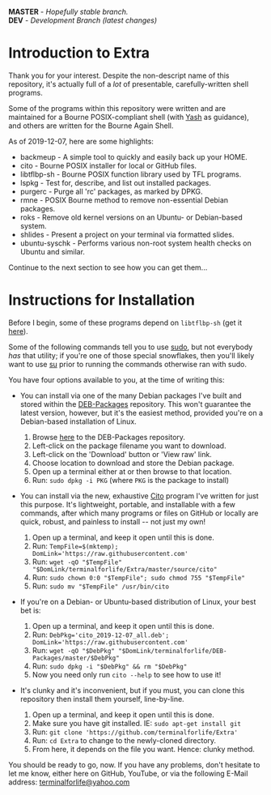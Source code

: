 **MASTER** - _Hopefully stable branch._\
**DEV** - _Development Branch (latest changes)_

# Introduction to Extra

Thank you for your interest. Despite the non-descript name of this repository, it's actually full of a _lot_ of presentable, carefully-written shell programs.

Some of the programs within this repository were written and are maintained for a Bourne POSIX-compliant shell (with [Yash](https://yash.osdn.jp/) as guidance), and others are written for the Bourne Again Shell.

As of 2019-12-07, here are some highlights:

  * backmeup - A simple tool to quickly and easily back up your HOME.
  * cito - Bourne POSIX installer for local or GitHub files.
  * libtflbp-sh - Bourne POSIX function library used by TFL programs.
  * lspkg - Test for, describe, and list out installed packages.
  * purgerc - Purge all 'rc' packages, as marked by DPKG.
  * rmne - POSIX Bourne method to remove non-essential Debian packages.
  * roks - Remove old kernel versions on an Ubuntu- or Debian-based system.
  * shlides - Present a project on your terminal via formatted slides.
  * ubuntu-syschk - Performs various non-root system health checks on Ubuntu and similar.

Continue to the next section to see how you can get them...

# Instructions for Installation

Before I begin, some of these programs depend on `libtflbp-sh` (get it [here](https://github.com/terminalforlife/Extra/tree/master/source/libtflbp-sh)).

Some of the following commands tell you to use [sudo](https://en.wikipedia.org/wiki/Sudo), but not everybody _has_ that utility; if you're one of those special snowflakes, then you'll likely want to use [su](https://en.wikipedia.org/wiki/Su_\(Unix\)) prior to running the commands otherwise ran with sudo.

You have four options available to you, at the time of writing this:

  * You can install via one of the many Debian packages I've built and stored within the [DEB-Packages](https://github.com/terminalforlife/DEB-Packages) repository. This won't guarantee the latest version, however, but it's the easiest method, provided you're on a Debian-based installation of Linux.

    1. Browse [here](https://github.com/terminalforlife/DEB-Packages) to the DEB-Packages repository.
    2. Left-click on the package filename you want to download.
    3. Left-click on the 'Download' button or 'View raw' link.
    4. Choose location to download and store the Debian package.
    5. Open up a terminal either at or then browse to that location.
    6. Run: `sudo dpkg -i PKG` (where `PKG` is the package to install)

  * You can install via the new, exhaustive [Cito](https://github.com/terminalforlife/Extra/source/blob/master/cito) program I've written for just this purpose. It's lightweight, portable, and installable with a few commands, after which many programs or files on GitHub or locally are quick, robust, and painless to install -- not just my own!

    1. Open up a terminal, and keep it open until this is done.
    2. Run: `TempFile=$(mktemp); DomLink='https://raw.githubusercontent.com'`
    3. Run: `wget -qO "$TempFile" "$DomLink/terminalforlife/Extra/master/source/cito"`
    4. Run: `sudo chown 0:0 "$TempFile"; sudo chmod 755 "$TempFile"`
    5. Run: `sudo mv "$TempFile" /usr/bin/cito`

  * If you're on a Debian- or Ubuntu-based distribution of Linux, your best bet is:

    1. Open up a terminal, and keep it open until this is done.
    2. Run: `DebPkg='cito_2019-12-07_all.deb'; DomLink='https://raw.githubusercontent.com'`
    3. Run: `wget -qO "$DebPkg" "$DomLink/terminalforlife/DEB-Packages/master/$DebPkg"`
    4. Run: `sudo dpkg -i "$DebPkg" && rm "$DebPkg"`
    5. Now you need only run `cito --help` to see how to use it!

  * It's clunky and it's inconvenient, but if you must, you can clone this repository then install them yourself, line-by-line.

    1. Open up a terminal, and keep it open until this is done.
    2. Make sure you have git installed. IE: `sudo apt-get install git`
    3. Run: `git clone 'https://github.com/terminalforlife/Extra'`
    4. Run: `cd Extra` to change to the newly-cloned directory.
    5. From here, it depends on the file you want. Hence: clunky method.

You should be ready to go, now. If you have any problems, don't hesitate to let me know, either here on GitHub, YouTube, or via the following E-Mail address: terminalforlife@yahoo.com
